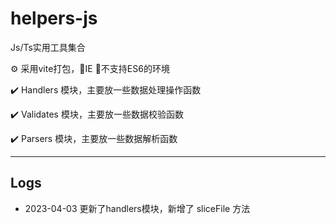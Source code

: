# helpers-js
Js/Ts实用工具集合

⚙️ 采用vite打包，🚫IE 🚫不支持ES6的环境
 
✔️ Handlers 模块，主要放一些数据处理操作函数

✔️ Validates 模块，主要放一些数据校验函数

✔️ Parsers 模块，主要放一些数据解析函数



---

## Logs
* 2023-04-03 更新了handlers模块，新增了 sliceFile 方法

